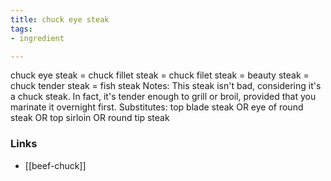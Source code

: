 ```yaml
---
title: chuck eye steak
tags:
- ingredient

---
```

chuck eye steak = chuck fillet steak = chuck filet steak = beauty steak = chuck tender steak = fish steak Notes: This steak isn't bad, considering it's a chuck steak. In fact, it's tender enough to grill or broil, provided that you marinate it overnight first. Substitutes: top blade steak OR eye of round steak OR top sirloin OR round tip steak

### Links

* [[beef-chuck]]

